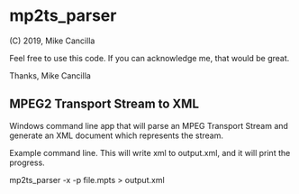# mp2ts_parser

(C) 2019, Mike Cancilla

Feel free to use this code.  If you can acknowledge me, that would be great.

Thanks, Mike Cancilla



MPEG2 Transport Stream to XML
-----------------------------

Windows command line app that will parse an MPEG Transport Stream and generate an XML document which represents the stream.

Example command line.  This will write xml to output.xml, and it will print the progress.

mp2ts_parser -x -p file.mpts > output.xml
